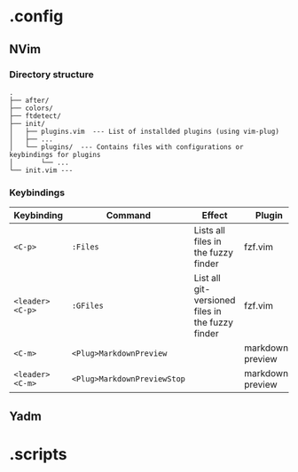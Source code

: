 # .config
## NVim
### Directory structure
```
.
├── after/
├── colors/
├── ftdetect/
├── init/
│   ├── plugins.vim  --- List of installded plugins (using vim-plug)
│   ├── ...
│   └── plugins/  --- Contains files with configurations or keybindings for plugins
│       └── ...
└── init.vim ---
```

### Keybindings
| Keybinding | Command | Effect | Plugin |
| --- | --- | --- | --- |
| `<C-p>` | `:Files` | Lists all files in the fuzzy finder | fzf.vim |
| `<leader><C-p>` | `:GFiles` | List all git-versioned files in the fuzzy finder | fzf.vim |
| `<C-m>` | `<Plug>MarkdownPreview` |  | markdown-preview |
| `<leader><C-m>` | `<Plug>MarkdownPreviewStop` | | markdown-preview |
## Yadm
# .scripts 

